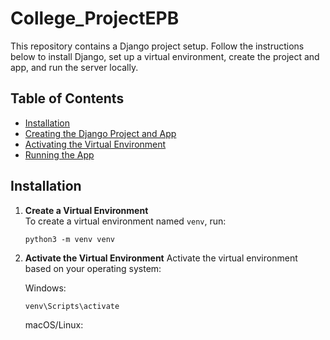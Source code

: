 # College_ProjectEPB

This repository contains a Django project setup. Follow the instructions below to install Django, set up a virtual environment, create the project and app, and run the server locally.

## Table of Contents
- [Installation](#installation)
- [Creating the Django Project and App](#creating-the-django-project-and-app)
- [Activating the Virtual Environment](#activating-the-virtual-environment)
- [Running the App](#running-the-app)

## Installation

1. **Create a Virtual Environment**  
   To create a virtual environment named `venv`, run:
   ```
   python3 -m venv venv

2. **Activate the Virtual Environment**
   Activate the virtual environment based on your operating system:

   Windows:
   ```
   venv\Scripts\activate 
   ```
   macOS/Linux:
   ```
   

   
   
